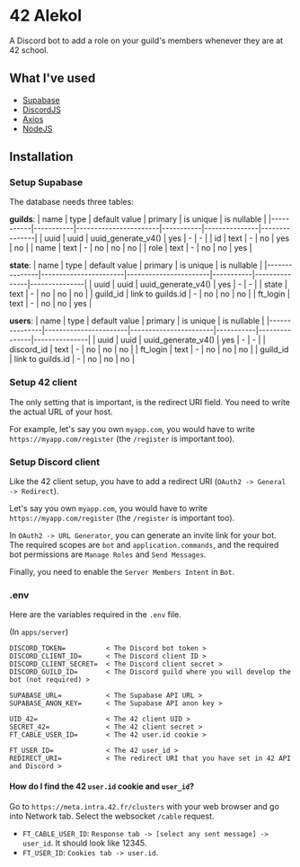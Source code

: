 # 42 Alekol

A Discord bot to add a role on your guild's members whenever they are at 42 school.

## What I've used

- [Supabase](https://github.com/supabase/supabase)
- [DiscordJS](https://github.com/discordjs/discord.js)
- [Axios](https://github.com/axios/axios)
- [NodeJS](https://github.com/nodejs/node)

## Installation

### Setup Supabase

The database needs three tables:

**guilds**:
|	name	|	type	| default value			| primary	|	is unique	|	is nullable	|
|-----------|-----------|-----------------------|-----------|---------------|---------------|
|	uuid	|	uuid	|	uuid_generate_v4()	|	yes		|	-			|	-			|
|	id		|	text	|	-					|	no		|	yes			|	no			|
|	name	|	text	|	-					|	no		|	no			|	no			|
|	role	|	text	|	-					|	no		|	no			|	yes			|

**state**:
|	name		|	type				| default value			| primary	|	is unique	|	is nullable	|
|---------------|-----------------------|-----------------------|-----------|---------------|---------------|
|	uuid		|	uuid				|	uuid_generate_v4()	|	yes		|	-			|	-			|
|	state		|	text				|	-					|	no		|	no			|	no			|
|	guild_id	|	link to guilds.id	|	-					|	no		|	no			|	no			|
|	ft_login	|	text				|	-					|	no		|	no			|	yes			|

**users**:
|	name		|	type				| default value			| primary	|	is unique	|	is nullable	|
|---------------|-----------------------|-----------------------|-----------|---------------|---------------|
|	uuid		|	uuid				|	uuid_generate_v4()	|	yes		|	-			|	-			|
|	discord_id	|	text				|	-					|	no		|	no			|	no			|
|	ft_login	|	text				|	-					|	no		|	no			|	no			|
|	guild_id	|	link to guilds.id	|	-					|	no		|	no			|	no			|

### Setup 42 client

The only setting that is important, is the redirect URI field. You need to write the actual URL of your host.

For example, let's say you own `myapp.com`, you would have to write `https://myapp.com/register` (the `/register` is important too).

### Setup Discord client

Like the 42 client setup, you have to add a redirect URI (`OAuth2 -> General -> Redirect`).

Let's say you own `myapp.com`, you would have to write `https://myapp.com/register` (the `/register` is important too).

In `OAuth2 -> URL Generator`, you can generate an invite link for your bot. The required scopes are `bot` and `application.commands`, and the required bot permissions are `Manage Roles` and `Send Messages`.

Finally, you need to enable the `Server Members Intent` in `Bot`.

### .env

Here are the variables required in the `.env` file.

(In `apps/server`)
```
DISCORD_TOKEN=			< The Discord bot token >
DISCORD_CLIENT_ID=		< The Discord client ID >
DISCORD_CLIENT_SECRET=	< The Discord client secret >
DISCORD_GUILD_ID=		< The Discord guild where you will develop the bot (not required) >

SUPABASE_URL=			< The Supabase API URL >
SUPABASE_ANON_KEY=		< The Supabase API anon key >

UID_42=					< The 42 client UID >
SECRET_42=				< The 42 client secret >
FT_CABLE_USER_ID=		< The 42 user.id cookie >

FT_USER_ID=				< The 42 user_id >
REDIRECT_URI=			< The redirect URI that you have set in 42 API and Discord >
```

#### How do I find the 42 `user.id` cookie and `user_id`?

Go to `https://meta.intra.42.fr/clusters` with your web browser and go into Network tab. Select the websocket `/cable` request.

- `FT_CABLE_USER_ID`: `Response tab -> [select any sent message] -> user_id`. It should look like 12345.
- `FT_USER_ID`: `Cookies tab -> user.id`.
